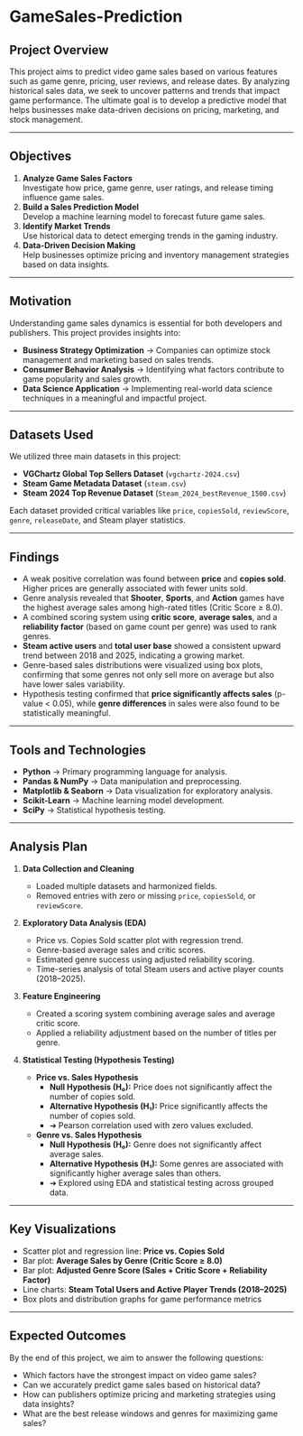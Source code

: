 # GameSales-Prediction

## Project Overview  
This project aims to predict video game sales based on various features such as game genre, pricing, user reviews, and release dates. By analyzing historical sales data, we seek to uncover patterns and trends that impact game performance. The ultimate goal is to develop a predictive model that helps businesses make data-driven decisions on pricing, marketing, and stock management.

---

## Objectives  
1. **Analyze Game Sales Factors**  
   Investigate how price, game genre, user ratings, and release timing influence game sales.
2. **Build a Sales Prediction Model**  
   Develop a machine learning model to forecast future game sales.
3. **Identify Market Trends**  
   Use historical data to detect emerging trends in the gaming industry.
4. **Data-Driven Decision Making**  
   Help businesses optimize pricing and inventory management strategies based on data insights.

---

## Motivation  
Understanding game sales dynamics is essential for both developers and publishers. This project provides insights into:
- **Business Strategy Optimization** → Companies can optimize stock management and marketing based on sales trends.
- **Consumer Behavior Analysis** → Identifying what factors contribute to game popularity and sales growth.
- **Data Science Application** → Implementing real-world data science techniques in a meaningful and impactful project.

---

## Datasets Used
We utilized three main datasets in this project:
- **VGChartz Global Top Sellers Dataset** (`vgchartz-2024.csv`)
- **Steam Game Metadata Dataset** (`steam.csv`)
- **Steam 2024 Top Revenue Dataset** (`Steam_2024_bestRevenue_1500.csv`)

Each dataset provided critical variables like `price`, `copiesSold`, `reviewScore`, `genre`, `releaseDate`, and Steam player statistics.

---

## Findings

-  A weak positive correlation was found between **price** and **copies sold**. Higher prices are generally associated with fewer units sold.
-  Genre analysis revealed that **Shooter**, **Sports**, and **Action** games have the highest average sales among high-rated titles (Critic Score ≥ 8.0).
-  A combined scoring system using **critic score**, **average sales**, and a **reliability factor** (based on game count per genre) was used to rank genres.
-  **Steam active users** and **total user base** showed a consistent upward trend between 2018 and 2025, indicating a growing market.
-  Genre-based sales distributions were visualized using box plots, confirming that some genres not only sell more on average but also have lower sales variability.
-  Hypothesis testing confirmed that **price significantly affects sales** (p-value < 0.05), while **genre differences** in sales were also found to be statistically meaningful.

---


## Tools and Technologies  
- **Python** → Primary programming language for analysis.
- **Pandas & NumPy** → Data manipulation and preprocessing.
- **Matplotlib & Seaborn** → Data visualization for exploratory analysis.
- **Scikit-Learn** → Machine learning model development.
- **SciPy** → Statistical hypothesis testing.

---

## Analysis Plan
1. **Data Collection and Cleaning**
   - Loaded multiple datasets and harmonized fields.
   - Removed entries with zero or missing `price`, `copiesSold`, or `reviewScore`.

2. **Exploratory Data Analysis (EDA)**
   - Price vs. Copies Sold scatter plot with regression trend.
   - Genre-based average sales and critic scores.
   - Estimated genre success using adjusted reliability scoring.
   - Time-series analysis of total Steam users and active player counts (2018–2025).

3. **Feature Engineering**
   - Created a scoring system combining average sales and average critic score.
   - Applied a reliability adjustment based on the number of titles per genre.

4. **Statistical Testing (Hypothesis Testing)**
   - **Price vs. Sales Hypothesis**
     - **Null Hypothesis (H₀):** Price does not significantly affect the number of copies sold.
     - **Alternative Hypothesis (H₁):** Price significantly affects the number of copies sold.
     - ➔ Pearson correlation used with zero values excluded.
   - **Genre vs. Sales Hypothesis**
     - **Null Hypothesis (H₀):** Genre does not significantly affect average sales.
     - **Alternative Hypothesis (H₁):** Some genres are associated with significantly higher average sales than others.
     - ➔ Explored using EDA and statistical testing across grouped data.

---

## Key Visualizations
- Scatter plot and regression line: **Price vs. Copies Sold**  
- Bar plot: **Average Sales by Genre (Critic Score ≥ 8.0)**  
- Bar plot: **Adjusted Genre Score (Sales + Critic Score + Reliability Factor)**  
- Line charts: **Steam Total Users and Active Player Trends (2018–2025)**  
- Box plots and distribution graphs for game performance metrics

---

## Expected Outcomes  
By the end of this project, we aim to answer the following questions:
- Which factors have the strongest impact on video game sales?
- Can we accurately predict game sales based on historical data?
- How can publishers optimize pricing and marketing strategies using data insights?
- What are the best release windows and genres for maximizing game sales?

